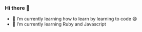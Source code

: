 ### Hi there 👋

<!--- ##### learning how to learn by learning to code 😄 -->

- 🔭 I’m currently learning how to learn by learning to code 😄
- 🌱 I’m currently learning Ruby and Javascript

<!---

Here are some ideas to get you started:

- 🔭 I’m currently working on ...
- 🌱 I’m currently learning ...
- 👯 I’m looking to collaborate on ...
- 🤔 I’m looking for help with ...
- 💬 Ask me about ...
- 📫 How to reach me: ...
- 😄 Pronouns: ...
- ⚡ Fun fact: ...

-->

